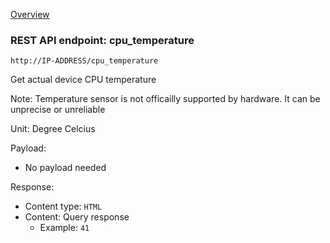 [Overview](_OVERVIEW.md) 

### REST API endpoint: cpu_temperature

`http://IP-ADDRESS/cpu_temperature`


Get actual device CPU temperature 

Note: Temperature sensor is not officailly supported by hardware. It can be unprecise or unreliable

Unit: Degree Celcius

Payload:
  - No payload needed

Response:
  - Content type: `HTML`
  - Content: Query response
    - Example: `41`
